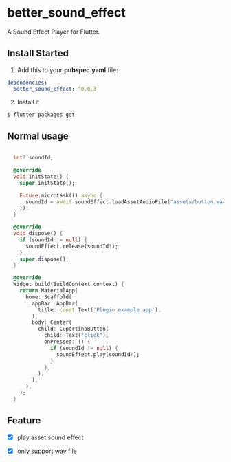# better_sound_effect

A Sound Effect Player for Flutter.


## Install Started

1. Add this to your **pubspec.yaml** file:

```yaml
dependencies:
  better_sound_effect: ^0.0.3
```

2. Install it

```bash
$ flutter packages get
```

## Normal usage

```dart

  int? soundId;

  @override
  void initState() {
    super.initState();

    Future.microtask(() async {
      soundId = await soundEffect.loadAssetAudioFile("assets/button.wav");
    });
  }

  @override
  void dispose() {
    if (soundId != null) {
      soundEffect.release(soundId!);
    }
    super.dispose();
  }

  @override
  Widget build(BuildContext context) {
    return MaterialApp(
      home: Scaffold(
        appBar: AppBar(
          title: const Text('Plugin example app'),
        ),
        body: Center(
          child: CupertinoButton(
            child: Text("click"),
            onPressed: () {
              if (soundId != null) {
                soundEffect.play(soundId!);
              }
            },
          ),
        ),
      ),
    );
  }
```

## Feature
- [x] play asset sound effect
- [x] only support wav file

